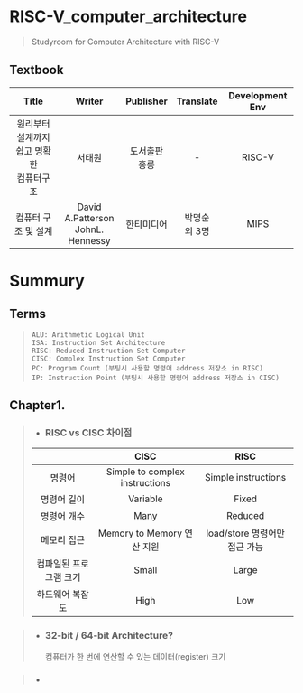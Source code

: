 # RISC-V_computer_architecture
> Studyroom for Computer Architecture with RISC-V

## Textbook     
|Title|Writer|Publisher|Translate|Development Env|  
|:---:|:---:|:---:|:---:|:---:|    
|원리부터 설계까지 쉽고 명확한 <br> 컴퓨터구조|서태원|도서출판 <br>홍릉|-|RISC-V|  
|컴퓨터 구조 및 설계| David A.Patterson <br> JohnL. Hennessy|한티미디어| 박명순 <br> 외 3명|MIPS|  

# Summury

 ## Terms  
>     ALU: Arithmetic Logical Unit  
>     ISA: Instruction Set Architecture
>     RISC: Reduced Instruction Set Computer
>     CISC: Complex Instruction Set Computer
>     PC: Program Count (부팅시 사용할 명령어 address 저장소 in RISC)
>     IP: Instruction Point (부팅시 사용할 명령어 address 저장소 in CISC)
 ## Chapter1.  
> + ### RISC vs CISC 차이점
> ||CISC|RISC|  
> |:---:|:---:|:---:| 
> |명령어| Simple to complex instructions| Simple instructions|  
> |명령어 길이| Variable| Fixed |  
> |명령어 개수| Many | Reduced|  
> |메모리 접근| Memory to Memory 연산 지원| load/store 명령어만 접근 가능|  
> |컴파일된 프로그램 크기| Small | Large |  
> |하드웨어 복잡도| High | Low |  

> + ### 32-bit / 64-bit Architecture?
>    컴퓨터가 한 번에 연산할 수 있는 데이터(register) 크기

> + ### 